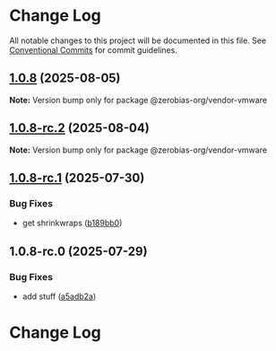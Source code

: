 # Change Log

All notable changes to this project will be documented in this file.
See [Conventional Commits](https://conventionalcommits.org) for commit guidelines.

## [1.0.8](https://github.com/zerobias-org/vendor/compare/@zerobias-org/vendor-vmware@1.0.8-rc.2...@zerobias-org/vendor-vmware@1.0.8) (2025-08-05)

**Note:** Version bump only for package @zerobias-org/vendor-vmware





## [1.0.8-rc.2](https://github.com/zerobias-org/vendor/compare/@zerobias-org/vendor-vmware@1.0.8-rc.1...@zerobias-org/vendor-vmware@1.0.8-rc.2) (2025-08-04)

**Note:** Version bump only for package @zerobias-org/vendor-vmware





## [1.0.8-rc.1](https://github.com/zerobias-org/vendor/compare/@zerobias-org/vendor-vmware@1.0.8-rc.0...@zerobias-org/vendor-vmware@1.0.8-rc.1) (2025-07-30)


### Bug Fixes

* get shrinkwraps ([b189bb0](https://github.com/zerobias-org/vendor/commit/b189bb0cf53ad66427530ccc0eab7824527942d3))





## 1.0.8-rc.0 (2025-07-29)


### Bug Fixes

* add stuff ([a5adb2a](https://github.com/zerobias-org/vendor/commit/a5adb2aecd0670c42e9077affecb6a047bf30fc6))





# Change Log
